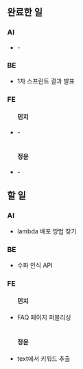 <h2>완료한 일</h2>
<h3>AI</h3>
<ul>
  <li>-</li>
</ul>

<h3>BE</h3>
<ul>
  <li>1차 스프린트 결과 발표</li>
</ul>

<h3>FE</h3>
<ul>
  <h4>민지</h4>
  <li>-</li>
  <br>
  <h4>정윤</h4>
  <li>-</li>
</ul>

<h2>할 일</h2>
<h3>AI</h3>
<ul>
  <li>lambda 배포 방법 찾기</li>
</ul>

<h3>BE</h3>
<ul>
  <li>수화 인식 API</li>
</ul>

<h3>FE</h3>
<ul>
  <h4>민지</h4>
  <li>FAQ 페이지 퍼블리싱</li>
  <br>
  <h4>정윤</h4>
  <li>text에서 키워드 추출</li>
</ul>
